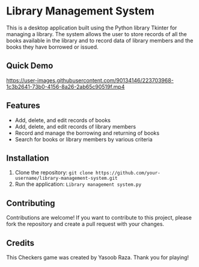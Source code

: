# Library Management System

This is a desktop application built using the Python library Tkinter for managing a library. The system allows the user to store records of all the books available in the library and to record data of library members and the books they have borrowed or issued.

## Quick Demo

https://user-images.githubusercontent.com/90134146/223703968-1c3b2641-73b0-4156-8a26-2ab65c90519f.mp4

## Features

- Add, delete, and edit records of books
- Add, delete, and edit records of library members
- Record and manage the borrowing and returning of books
- Search for books or library members by various criteria

## Installation

1. Clone the repository: `git clone https://github.com/your-username/library-management-system.git`
3. Run the application: `Library management system.py`

## Contributing

Contributions are welcome! If you want to contribute to this project, please fork the repository and create a pull request with your changes.

## Credits

This Checkers game was created by Yasoob Raza. Thank you for playing!
